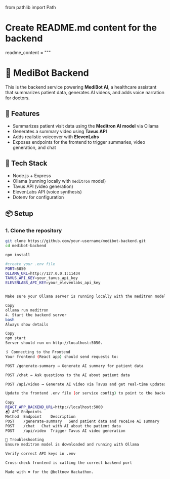from pathlib import Path

# Create README.md content for the backend
readme_content = """
# 🧠 MediBot Backend

This is the backend service powering **MediBot AI**, a healthcare assistant that summarizes patient data, generates AI videos, and adds voice narration for doctors.

## 🚀 Features

- Summarizes patient visit data using the **Meditron AI model** via Ollama
- Generates a summary video using **Tavus API**
- Adds realistic voiceover with **ElevenLabs**
- Exposes endpoints for the frontend to trigger summaries, video generation, and chat

## 🧩 Tech Stack

- Node.js + Express
- Ollama (running locally with `meditron` model)
- Tavus API (video generation)
- ElevenLabs API (voice synthesis)
- Dotenv for configuration

## 📦 Setup

### 1. Clone the repository

```bash
git clone https://github.com/your-username/medibot-backend.git
cd medibot-backend

npm install 

#create your .env file
PORT=5050
OLLAMA_URL=http://127.0.0.1:11434
TAVUS_API_KEY=your_tavus_api_key
ELEVENLABS_API_KEY=your_elevenlabs_api_key


Make sure your Ollama server is running locally with the meditron model:

Copy
ollama run meditron
4. Start the backend server
bash
Always show details

Copy
npm start
Server should run on http://localhost:5050.

🖇️ Connecting to the Frontend
Your frontend (React app) should send requests to:

POST /generate-summary → Generate AI summary for patient data

POST /chat → Ask questions to the AI about patient data

POST /api/video → Generate AI video via Tavus and get real-time updates

Update the frontend .env file (or service config) to point to the backend base URL:

Copy
REACT_APP_BACKEND_URL=http://localhost:5000
📬 API Endpoints
Method	Endpoint	Description
POST	/generate-summary	Send patient data and receive AI summary
POST	/chat	Chat with AI about the patient data
POST	/api/video	Trigger Tavus AI video generation

🙋 Troubleshooting
Ensure meditron model is downloaded and running with Ollama

Verify correct API keys in .env

Cross-check frontend is calling the correct backend port

Made with ❤️ for the @boltnew Hackathon.
